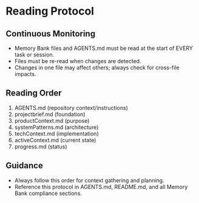 # Reading Protocol

## Continuous Monitoring
- Memory Bank files and AGENTS.md must be read at the start of EVERY task or session.
- Files must be re-read when changes are detected.
- Changes in one file may affect others; always check for cross-file impacts.

## Reading Order
1. AGENTS.md (repository context/instructions)
2. projectbrief.md (foundation)
3. productContext.md (purpose)
4. systemPatterns.md (architecture)
5. techContext.md (implementation)
6. activeContext.md (current state)
7. progress.md (status)

## Guidance
- Always follow this order for context gathering and planning.
- Reference this protocol in AGENTS.md, README.md, and all Memory Bank compliance sections.
